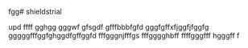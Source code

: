 fgg# shieldstrial

upd
ffff
gghgg
gggwf
gfsgdf
gfffbbbfgfd
gggfgffхfjggfjfggfg
gggggfffggfghggdfgffggfd
fffgggnjfffgs
fffgggghbff
ffffgggfff
hgggff
f
